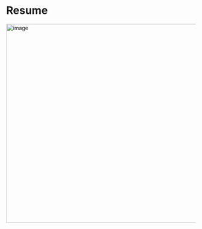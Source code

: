 # Resume
<img width="528" alt="image" src="https://github.com/a125x/Resume/assets/91656458/8e45795f-6279-4806-a25f-d730fa2e185d">
